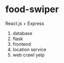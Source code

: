 # food-swiper
React.js + Express
1. database
2. flask
3. frontend
4. location service
5. web crawl yelp
